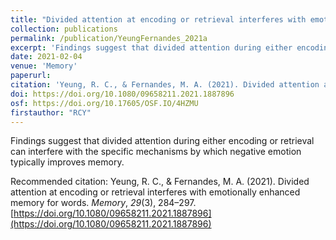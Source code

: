 ```yaml
---
title: "Divided attention at encoding or retrieval interferes with emotionally enhanced memory for words"
collection: publications
permalink: /publication/YeungFernandes_2021a
excerpt: 'Findings suggest that divided attention during either encoding or retrieval can interfere with the specific mechanisms by which negative emotion typically improves memory.'
date: 2021-02-04
venue: 'Memory'
paperurl: 
citation: 'Yeung, R. C., & Fernandes, M. A. (2021). Divided attention at encoding or retrieval interferes with emotionally enhanced memory for words. <i>Memory</i>, <i>29</i>(3), 284–297. https://doi.org/10.1080/09658211.2021.1887896'
doi: https://doi.org/10.1080/09658211.2021.1887896
osf: https://doi.org/10.17605/OSF.IO/4HZMU
firstauthor: "RCY"
---
```

Findings suggest that divided attention during either encoding or retrieval can interfere with the specific mechanisms by which negative emotion typically improves memory.

Recommended citation: Yeung, R. C., & Fernandes, M. A. (2021). Divided attention at encoding or retrieval interferes with emotionally enhanced memory for words. *Memory*, *29*(3), 284–297. [https://doi.org/10.1080/09658211.2021.1887896](https://doi.org/10.1080/09658211.2021.1887896)